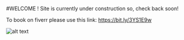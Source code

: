 #WELCOME ! Site is currently under construction so, check back soon!

To book on fiverr please use this link: https://bit.ly/3YS1E9w

![alt text]()